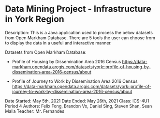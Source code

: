 # Data Mining Project - Infrastructure in York Region
Description:
This is a Java application used to process the below datasets from Open Markham Database.
There are 5 tools the user can choose from to display the data in a useful and interactive
manner.

Datasets from Open Markham Database:
- Profile of Housing by Dissemination Area 2016 Census
  https://data-markham.opendata.arcgis.com/datasets/york::profile-of-housing-by-dissemination-area-2016-census/about

- Profile of Journey to Work by Dissemination Area 2016 Census
  https://data-markham.opendata.arcgis.com/datasets/york::profile-of-journey-to-work-by-dissemination-area-2016-census/about

Date Started: May 5th, 2021
Date Ended: May 26th, 2021
Class: ICS-4U1 Period 4
Authors: Felix Fong, Brandon Vo, Daniel Sing, Steven Shan, Sean Malla
Teacher: Mr. Fernandes
